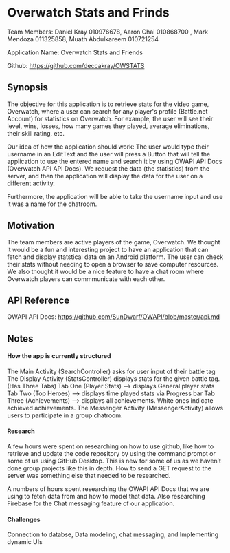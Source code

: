 # Overwatch Stats and Frinds
Team Members: Daniel Kray 010976678, Aaron Chai 010868700 , Mark Mendoza 011325858, Muath Abdulkareem 010721254

Application Name: Overwatch Stats and Friends

Github: https://github.com/deccakray/OWSTATS

## Synopsis

The objective for this application is to retrieve stats for the video game, Overwatch, where a user can search for any player's profile (Battle.net Account) for statistics on Overwatch. For example, the user will see their level, wins, losses, how many games they played, average eliminations, their skill rating, etc. 

Our idea of how the application should work: The user would type their username in an EditText and the user will press a Button that will tell the application to use the entered name and search it by using OWAPI API Docs (Overwatch API API Docs). We request the data (the statistics) from the server, and then the application will display the data for the user on a different activity.

Furthermore, the application will be able to take the username input and use it was a name for the chatroom.

## Motivation

The team members are active players of the game, Overwatch. We thought it would be a fun and interesting project to have an application that can fetch and display statstical data on an Android platform. The user can check their stats without needing to open a browser to save computer resources. We also thought it would be a nice feature to have a chat room where Overwatch players can commmunicate with each other.

## API Reference

OWAPI API Docs: https://github.com/SunDwarf/OWAPI/blob/master/api.md

## Notes

#### How the app is currently structured
The Main Activity (SearchController) asks for user input of their battle tag
    The Display Activity (StatsController) displays stats for the given battle tag. (Has Three Tabs)
        Tab One (Player Stats) --> displays General player stats
        Tab Two (Top Heroes) --> displays time played stats via Progress bar
        Tab Three (Achievements) --> displays all achievements. White ones indicate achieved achievements.
    The Messenger Activity (MessengerActivity) allows users to participate in a group chatroom.
    

#### Research
A few hours were spent on researching on how to use github, like how to retrieve and update the code repository by using the command prompt or some of us using GitHub Desktop. This is new for some of us as we haven’t done group projects like this in depth. How to send a GET request to the server was something else that needed to be researched.

A numbers of hours spent researching the OWAPI API Docs that we are using to fetch data from and how to model that data. Also researching Firebase for the Chat messaging feature of our application. 

#### Challenges
Connection to databse, Data modeling, chat messaging, and Implementing dynamic UIs


